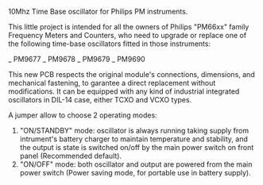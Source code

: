 10Mhz Time Base oscillator for Philips PM instruments.

This little project is intended for all the owners of Philips "PM66xx" family Frequency Meters and Counters, who need to upgrade or replace one of the following time-base oscillators fitted in those instruments:

_ PM9677
_ PM9678
_ PM9679
_ PM9690

This new PCB respects the original module's connections, dimensions, and mechanical fastening, to garantee a direct replacement without modifications.
It can be equipped with any kind of industrial integrated oscillators in DIL-14 case, either TCXO and VCXO types.

A jumper allow to choose 2 operating modes:

1) "ON/STANDBY" mode: oscillator is always running taking supply from intrument's battery charger to maintain temperature and stability, and the output is state is switched on/off by the main power switch on front panel (Recommended default).
2) "ON/OFF" mode: both oscillator and output are powered from the main power switch (Power saving mode, for portable use in battery supply).
